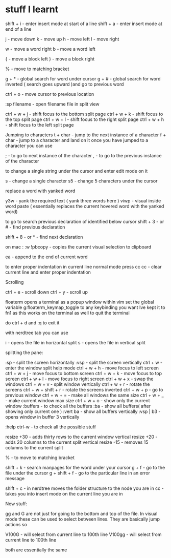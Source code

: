 

# stuff I learnt

shift + i - enter insert mode at start of a line
shift + a - enter insert mode at end of a line

j - move down
k - move up
h - move left
l - move right

w - move a word right
b - move a word left

{ - move a block left
} - move a block right

% - move to matching bracket

g + *             - global search for word under cursor
g + #             - global search for word inverted ( search goes upward )and go to previous word


ctrl + o          - move cursor to previous location

:sp filename - open filename file in split view

ctrl + w + j - shift focus to the bottom split page
ctrl + w + k - shift focus to the top split page
ctrl + w + l - shift focus to the right split page
ctrl + w + h - shift focus to the left split page


Jumping to characters
t + char - jump to the next instance of a character
f + char - jump to a character and land on it
once you have jumped to a character you can use 

; - to go to next instance of the character
, - to go to the previous instance of the character

to change a single string under the cursor and enter edit mode on it

s - change a single character
s5 - change 5 characters under the cursor

replace a word with yanked word

y3w - yank the required text ( yank three words here )
viwp - visual inside word paste ( essentially replaces the current hovered word with the yanked word)

to go to search previous declaration of identified below cursor
shift + 3 - or # - find previous declaration

shift + 8 - or * - find next declaration

on mac :
:w !pbcopy - copies the current visual selection to clipboard


ea - append to the end of current word

to enter proper indentation in current line normal mode press cc
cc - clear current line and enter proper indentation



Scrolling


ctrl + e - scroll down
ctrl + y - scroll up 

floaterm opens a terminal as a popup window within vim set the global variable g:floaterm_keymap_toggle to any keybinding you want Ive kept it to fn1 as this works on the terminal as well to quit the terminal 

do ctrl + d and :q to exit it 


with nerdtree tab  you can use 

i                     - opens the file in horizontal split
s                     - opens the file in vertical split

splitting the pane:

:sp                   - split the screen horizontally
:vsp                  - split the screen vertically
ctrl + w              - enter the window split help mode
ctrl + w + h          - move focus to left screen
ctrl + w + j          - move focus to bottom screen
ctrl + w + k          - move focus to top screen
ctrl + w + l          - move focus to right screen
ctrl + w + x          - swap the windows
ctrl + w + v          - split window vertically
ctrl + w + r          - rotate the screens
ctrl + w + shift + r  - rotate the screens inverted
ctrl + w + p          - go to previous window
ctrl + w + =          - make all windows the same size
ctrl + w + _          - make current window max size 
ctrl + w + o          - show only the current window
:buffers              - to check all the buffers
:ba                   - show all buffers( after showing only current one )
:vert ba              - show all buffers vertically
:vsp | b3             - opens window in buffer 3 vertically

:help ctrl-w          - to check all the possible stuff


resize +30            - adds thirty rows to the current window
vertical resize +20   - adds 20 columns to the current split
vertical resize -15   - removes 15 columns to the current split




%                     - to move to matching bracket


shift + k - search manpages for the word under your cursor
g + f - go to the file under the cursor
g + shift + f - go to the particular line in an error message


shift + c - in nerdtree moves the folder structure to the node you are in 
cc - takes you into insert mode on the current line you are in



New stuff:


gg and G are not just for going to the bottom and top of the file. In visual mode these can be used to select between lines. They are basically jump actions
so 

V100G - will select from current line to 100th line
V100gg - will select from current line to 100th line

both are essentially the same



